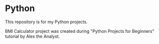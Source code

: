 # Python
This repository is for my Python projects.

BMI Calculator project was created during "Python Projects for Beginners" tutorial by Alex the Analyst.
